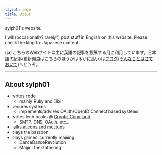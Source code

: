 ```yaml
---
layout: page
title: About
---
```


sylph01's website.

I will (occasionally? rarely?) post stuff in English on this website. Please check the blog for Japanese content.

(ja) こちらのWebサイトは主に英語の記事を投稿する用に利用しています。日本語の記事(更新頻度はこちらのほうがはるかに高い)は[ブログ(そんなことはさておいて)](https://sylph01.hatenablog.jp/)へどうぞ。

----

## About sylph01

- writes code
    - mainly Ruby and Elixir
- secures systems
    - implements/advises OAuth/OpenID Connect based systems
- writes tech books @ [Cryptic Command](https://cryptic-command.net/)
    - SMTP, DNS, OAuth, etc...
- [talks at cons and meetups](https://speakerdeck.com/sylph01)
- plays the bassoon
- plays games. currently maining:
    - DanceDanceRevolution
    - Magic: the Gathering

